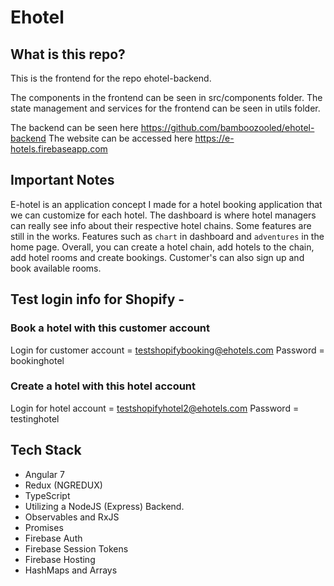 # Ehotel

## What is this repo?

This is the frontend for the repo ehotel-backend.

The components in the frontend can be seen in src/components folder. The state management and services for the frontend can be seen in utils folder.

The backend can be seen here https://github.com/bamboozooled/ehotel-backend
The website can be accessed here https://e-hotels.firebaseapp.com

## Important Notes

E-hotel is an application concept I made for a hotel booking application that we can customize for each hotel. The dashboard is where hotel managers can really see info about their respective hotel chains. Some features are still in the works. Features such as `chart` in dashboard and `adventures` in the home page. Overall, you can create a hotel chain, add hotels to the chain, add hotel rooms and create bookings. Customer's can also sign up and book available rooms.

## Test login info for Shopify - 

### Book a hotel with this customer account
Login for customer account = testshopifybooking@ehotels.com
Password = bookinghotel

### Create a hotel with this hotel account
Login for hotel account = testshopifyhotel2@ehotels.com
Password = testinghotel

## Tech Stack

* Angular 7
* Redux (NGREDUX)
* TypeScript
* Utilizing a NodeJS (Express) Backend.
* Observables and RxJS
* Promises
* Firebase Auth
* Firebase Session Tokens
* Firebase Hosting
* HashMaps and Arrays
